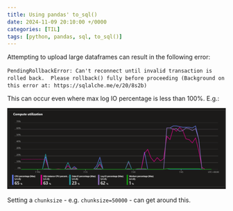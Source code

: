 ```yaml
---
title: Using pandas' to_sql()
date: 2024-11-09 20:10:00 +/0000
categories: [TIL]
tags: [python, pandas, sql, to_sql()]
---
```


Attempting to upload large dataframes can result in the following error:

`PendingRollbackError: Can't reconnect until invalid transaction is rolled back.  Please rollback() fully before proceeding (Background on this error at: https://sqlalche.me/e/20/8s2b)`

This can occur even where max log IO percentage is less than 100%. E.g.:

![Example graph from  Azure Portal showing compute utilization](/assets/img/Using%20pandas'%20to_sql().png "Example graph from  Azure Portal showing compute utilization")

Setting a `chunksize` - e.g. `chunksize=50000` - can get around this.
